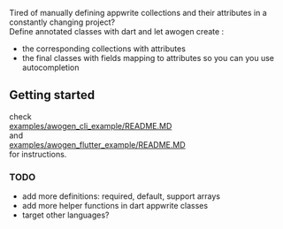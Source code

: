 Tired of manually defining appwrite collections and their attributes in a constantly changing project?  
Define annotated classes with dart and let awogen create :

- the corresponding collections with attributes
- the final classes with fields mapping to attributes so you can you use autocompletion

## Getting started

check  
[examples/awogen_cli_example/README.MD](examples/awogen_cli_example/README.MD)  
and  
[examples/awogen_flutter_example/README.MD](examples/awogen_flutter_example/README.MD)  
for instructions.   


### TODO

- add more definitions: required, default, support arrays
- add more helper functions in dart appwrite classes
- target other languages?

